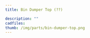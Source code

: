 ```yaml
---
title: Bin Dumper Top (??)

description: ""
cadfiles:
thumb: /img/parts/bin-dumper-top.png
---
```



